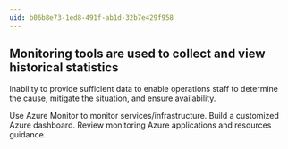 ```yaml
---
uid: b06b8e73-1ed8-491f-ab1d-32b7e429f958
---
```

## Monitoring tools are used to collect and view historical statistics

<div class="alert is-warning"><p>Inability to provide sufficient data to enable operations staff to determine the cause, mitigate the situation, and ensure availability.</p></div>

Use Azure Monitor to monitor services/infrastructure. Build a customized Azure dashboard. Review monitoring Azure applications and resources guidance.